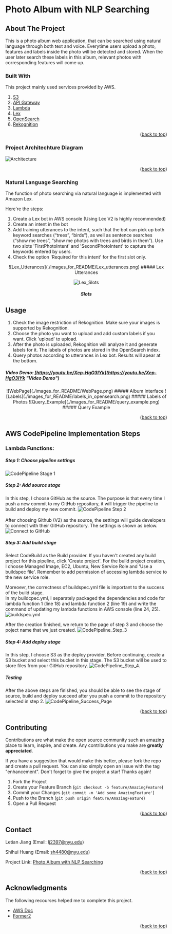 <a name="readme-top"></a>
# Photo Album with NLP Searching

## About The Project
This is a photo album web application, that can be searched using natural language through both text and voice. Everytime users upload a photo, features and labels inside the photo will be detected and stored. When the user later search these labels in this album, relevant photos with corresponding features will come up.

### Built With
This project mainly used services provided by AWS.

1. [S3](https://aws.amazon.com/s3/)
2. [API Gateway](https://aws.amazon.com/api-gateway/)
3. [Lambda](https://aws.amazon.com/lambda/)
4. [Lex](https://aws.amazon.com/lex/)
5. [OpenSearch](https://aws.amazon.com/opensearch-service/)
6. [Rekognition](https://aws.amazon.com/rekognition/)

<p align="right">(<a href="#readme-top">back to top</a>)</p>

### Project Architechture Diagram
![Architecture](./images_for_README/Architecture_Diagram.png)
<p align="right">(<a href="#readme-top">back to top</a>)</p>

### Natural Language Searching
The function of photo searching via natural language is implemented with Amazon Lex.

Here're the steps:

1. Create a Lex bot in AWS console (Using Lex V2 is highly recommended)
2. Create an intent in the bot
3. Add training utterances to the intent, such that the bot can pick up both keyword searches (“trees”, “birds”), as well as sentence searches (“show me trees”, “show me photos with trees and birds in them”). Use two slots 'FirstPhotoIntent' and 'SecondPhotoIntent' to capture the keywords entered by users. 
4. Check the option 'Required for this intent' for the first slot only.

<center>
![Lex_Utterances](./images_for_README/Lex_utterances.png)
##### Lex Utterances

![Lex_Slots](./images_for_README/lex_slots.png)
##### Slots
</center>


## Usage
1. Check the image restriction of Rekognition. Make sure your images is supported by Rekognition.
2. Choose the photo you want to upload and add custom labels if you want. Click 'upload' to upload.
3. After the photo is uploaded, Rekognition will analyze it and generate labels for it. The labels of photos are stored in the OpenSearch index.
4. Query photos according to utterances in Lex bot. Results will apear at the bottom.
##### Video Demo: [https://youtu.be/Xep-HgO3IYk](https://youtu.be/Xep-HgO3IYk "Video Demo")

<center>
![WebPage](./images_for_README/WebPage.png)
##### Album Interface
![Labels](./images_for_README/labels_in_opensearch.png)
##### Labels of Photos
![Query_Example](./images_for_README/query_example.png)
##### Query Example
</center>
<p align="right">(<a href="#readme-top">back to top</a>)</p>

## AWS CodePipeline Implementation Steps
### Lambda Functions:
##### Step 1: Choose pipeline settings
![CodePipeline Stage 1](./images_for_README/CodePipeline/CodePipeline_Step_1.png)
##### Step 2: Add source stage
In this step, I choose GitHub as the source. The purpose is that every time I push a new commit to my GitHub repository, it will trigger the pipeline to build and deploy my new commit.
![CodePipeline Step 2](./images_for_README/CodePipeline/CodePipeline_Step_2.png)
<br />
<br />
After choosing Github (V2) as the source, the settings will guide developers to connect with their GitHub repository. The settings is shown as below.
![Connect to GitHub](./images_for_README/CodePipeline/CodePipeline_Step_2.2.png)
##### Step 3: Add build stage
Select CodeBuild as the Build provider. If you haven't created any build project for this pipeline, click 'Create project'. For the build project creation, I choose Managed Image, EC2, Ubuntu, New Service Role and 'Use a buildspec file'. Remember to add permission of accessing lambda service to the new service role. 

Moreoevr, the correctness of buildspec.yml file is important to the success of the build stage.<br />
In my buildcpec.yml, I separately packaged the dependencies and code for lambda function 1 (line 18) and lambda function 2 (line 19) and write the command of updating my lambda functions in AWS console (line 24, 25).
![buildspec.yml](./images_for_README/CodePipeline/buildspec.png)

After the creation finished, we return to the page of step 3 and choose the poject name that we just created.
![CodePipeline_Step_3](./images_for_README/CodePipeline/CodePipeline_Step_3.png)

##### Step 4: Add deploy stage
In this step, I choose S3 as the deploy provider. Before continuing, create a S3 bucket and select this bucket in this stage. The S3 bucket will be used to store files from your GitHub repository.
![CodePipeline_Step_4.](./images_for_README/CodePipeline/CodePipeline_Step_4.png)

##### Testing
After the above steps are finished, you should be able to see the stage of source, build and deploy succeed after you push a commit to the repository selected in step 2.
![CodePipeline_Success_Page](./images_for_README/CodePipeline/CodePipeline_Success_Page.png)

<p align="right">(<a href="#readme-top">back to top</a>)</p>

<!-- CONTRIBUTING -->
## Contributing

Contributions are what make the open source community such an amazing place to learn, inspire, and create. Any contributions you make are **greatly appreciated**.

If you have a suggestion that would make this better, please fork the repo and create a pull request. You can also simply open an issue with the tag "enhancement".
Don't forget to give the project a star! Thanks again!

1. Fork the Project
2. Create your Feature Branch (`git checkout -b feature/AmazingFeature`)
3. Commit your Changes (`git commit -m 'Add some AmazingFeature'`)
4. Push to the Branch (`git push origin feature/AmazingFeature`)
5. Open a Pull Request

<p align="right">(<a href="#readme-top">back to top</a>)</p>



<!-- CONTACT -->
## Contact

Letian Jiang (Email: lj2397@nyu.edu)

Shihui Huang (Email: sh4480@nyu.edu)

Project Link: [Photo Album with NLP Searching](http://photo-album-webpage.s3-website-us-east-1.amazonaws.com/)

<p align="right">(<a href="#readme-top">back to top</a>)</p>



<!-- ACKNOWLEDGMENTS -->
## Acknowledgments

The following recourses helped me to complete this project.

* [AWS Doc](https://docs.aws.amazon.com/)
* [Former2](https://github.com/iann0036/former2)


<p align="right">(<a href="#readme-top">back to top</a>)</p>